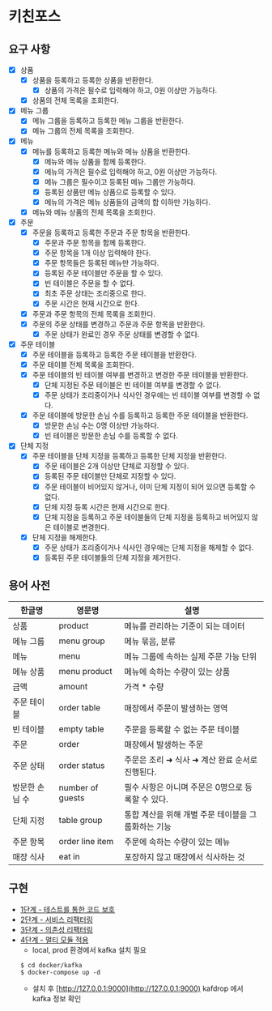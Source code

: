 # 키친포스

## 요구 사항
- [x] 상품
  - [x] 상품을 등록하고 등록한 상품을 반환한다.
    - [x] 상품의 가격은 필수로 입력해야 하고, 0원 이상만 가능하다.
  - [x] 상품의 전체 목록을 조회한다.
- [x] 메뉴 그룹
  - [x] 메뉴 그룹을 등록하고 등록한 메뉴 그룹을 반환한다.
  - [x] 메뉴 그룹의 전체 목록을 조회한다.
- [x] 메뉴
  - [x] 메뉴를 등록하고 등록한 메뉴와 메뉴 상품을 반환한다.
    - [x] 메뉴와 메뉴 상품을 함께 등록한다.
    - [x] 메뉴의 가격은 필수로 입력해야 하고, 0원 이상만 가능하다.
    - [x] 메뉴 그룹은 필수이고 등록된 메뉴 그룹만 가능하다.
    - [x] 등록된 상품만 메뉴 상품으로 등록할 수 있다.
    - [x] 메뉴의 가격은 메뉴 상품들의 금액의 합 이하만 가능하다.
  - [x] 메뉴와 메뉴 상품의 전체 목록을 조회한다.
- [x] 주문
  - [x] 주문을 등록하고 등록한 주문과 주문 항목을 반환한다.
    - [x] 주문과 주문 항목을 함께 등록한다.
    - [x] 주문 항목을 1개 이상 입력해야 한다.
    - [x] 주문 항목들은 등록된 메뉴만 가능하다.
    - [x] 등록된 주문 테이블만 주문을 할 수 있다.
    - [x] 빈 테이블은 주문을 할 수 없다.
    - [x] 최초 주문 상태는 조리중으로 한다.
    - [x] 주문 시간은 현재 시간으로 한다.
  - [x] 주문과 주문 항목의 전체 목록을 조회한다.
  - [x] 주문의 주문 상태를 변경하고 주문과 주문 항목을 반환한다.
    - [x] 주문 상태가 완료인 경우 주문 상태를 변경할 수 없다.
- [x] 주문 테이블
  - [x] 주문 테이블을 등록하고 등록한 주문 테이블을 반환한다.
  - [x] 주문 테이블 전체 목록을 조회한다.
  - [x] 주문 테이블의 빈 테이블 여부를 변경하고 변경한 주문 테이블을 반환한다.
    - [x] 단체 지정된 주문 테이블은 빈 테이블 여부를 변경할 수 없다.
    - [x] 주문 상태가 조리중이거나 식사인 경우에는 빈 테이블 여부를 변경할 수 없다.
  - [x] 주문 테이블에 방문한 손님 수를 등록하고 등록한 주문 테이블을 반환한다.
    - [x] 방문한 손님 수는 0명 이상만 가능하다.
    - [x] 빈 테이블은 방문한 손님 수를 등록할 수 없다.
- [x] 단체 지정
  - [x] 주문 테이블을 단체 지정을 등록하고 등록한 단체 지정을 반환한다.
    - [x] 주문 테이블은 2개 이상만 단체로 지정할 수 있다.
    - [x] 등록된 주문 테이블만 단체로 지정할 수 있다.
    - [x] 주문 테이블이 비어있지 않거나, 이미 단체 지정이 되어 있으면 등록할 수 없다.
    - [x] 단체 지정 등록 시간은 현재 시간으로 한다.
    - [x] 단체 지정을 등록하고 주문 테이블들의 단체 지정을 등록하고 비어있지 않은 테이블로 변경한다.
  - [x] 단체 지정을 해제한다.
    - [x] 주문 상태가 조리중이거나 식사인 경우에는 단체 지정을 해제할 수 없다.
    - [x] 등록된 주문 테이블들의 단체 지정을 제거한다.

## 용어 사전

| 한글명 | 영문명 | 설명 |
| --- | --- | --- |
| 상품 | product | 메뉴를 관리하는 기준이 되는 데이터 |
| 메뉴 그룹 | menu group | 메뉴 묶음, 분류 |
| 메뉴 | menu | 메뉴 그룹에 속하는 실제 주문 가능 단위 |
| 메뉴 상품 | menu product | 메뉴에 속하는 수량이 있는 상품 |
| 금액 | amount | 가격 * 수량 |
| 주문 테이블 | order table | 매장에서 주문이 발생하는 영역 |
| 빈 테이블 | empty table | 주문을 등록할 수 없는 주문 테이블 |
| 주문 | order | 매장에서 발생하는 주문 |
| 주문 상태 | order status | 주문은 조리 ➜ 식사 ➜ 계산 완료 순서로 진행된다. |
| 방문한 손님 수 | number of guests | 필수 사항은 아니며 주문은 0명으로 등록할 수 있다. |
| 단체 지정 | table group | 통합 계산을 위해 개별 주문 테이블을 그룹화하는 기능 |
| 주문 항목 | order line item | 주문에 속하는 수량이 있는 메뉴 |
| 매장 식사 | eat in | 포장하지 않고 매장에서 식사하는 것 |

## 구현
- [1단계 - 테스트를 통한 코드 보호](./docs/step1.md)
- [2단계 - 서비스 리팩터링](./docs/step2.md)
- [3단계 - 의존성 리팩터링](./docs/step3.md)
- [4단계 - 멀티 모듈 적용](./docs/step4.md)
  - local, prod 환경에서 kafka 설치 필요
  ```shell
  $ cd docker/kafka
  $ docker-compose up -d
  ```
  - 설치 후 [http://127.0.0.1:9000](http://127.0.0.1:9000) kafdrop 에서 kafka 정보 확인 
